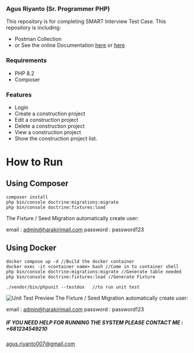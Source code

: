 
### Agus Riyanto (Sr. Programmer PHP)

This repository is for completing SMART Interview Test Case. This repository is including:
- Postman Collection
- or See the online Documentation [here](https://documenter.getpostman.com/view/3445078/2sAXjNZBFG "here") or [here](https://interstellar-meteor-459690.postman.co/workspace/SEMAR-TEAM~6d94f0b7-515b-4366-b9d9-393bbd505c9f/collection/3445078-d50373c3-d8d1-4ac8-8515-7355b4689277?action=share&creator=3445078&active-environment=3445078-0d3ce06b-f02e-49fe-8786-d8130c8966d9 "here")

### Requirements

 - PHP 8.2
 - Composer

### Features
- Login
- Create a construction project
- Edit a construction project
- Delete a construction project
- View a construction project
- Show the construction project list.

# How to Run

## Using Composer

    composer install
    php bin/console doctrine:migrations:migrate
    php bin/console doctrine:fixtures:load

The Fixture / Seed Migration automatically create user:

email : admin@harakirimail.com
password : password123

## Using Docker

    docker compose up -d //Build the docker container
	docker exec -it <container name> bash //Come in to container shell
	php bin/console doctrine:migrations:migrate //Generate table needed
	php bin/console doctrine:fixtures:load //Generate Fixture
	
	./vendor/bin/phpunit --testdox   //to run unit test

![Unit Test Preview](https://i.ibb.co.com/kyp3nsd/unit-test.png)
The Fixture / Seed Migration automatically create user:

email : admin@harakirimail.com
password : password123

##### IF YOU NEED HELP FOR RUNNING THE SYSTEM PLEASE CONTACT ME : +681234549210

agus.riyanto007@gmail.com